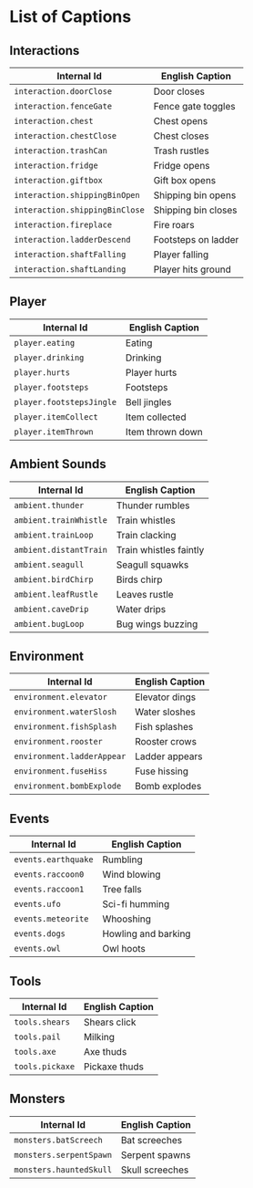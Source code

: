 # List of Captions

## Interactions

| Internal Id | English Caption |
|-|-|
| `interaction.doorClose` | Door closes |
| `interaction.fenceGate` | Fence gate toggles |
| `interaction.chest` | Chest opens |
| `interaction.chestClose` | Chest closes |
| `interaction.trashCan` | Trash rustles |
| `interaction.fridge` | Fridge opens |
| `interaction.giftbox` | Gift box opens |
| `interaction.shippingBinOpen` | Shipping bin opens |
| `interaction.shippingBinClose` | Shipping bin closes |
| `interaction.fireplace` | Fire roars |
| `interaction.ladderDescend` | Footsteps on ladder |
| `interaction.shaftFalling` | Player falling |
| `interaction.shaftLanding` | Player hits ground |

## Player

| Internal Id | English Caption |
|-|-|
| `player.eating` | Eating |
| `player.drinking` | Drinking |
| `player.hurts` | Player hurts |
| `player.footsteps` | Footsteps |
| `player.footstepsJingle` | Bell jingles |
| `player.itemCollect` | Item collected |
| `player.itemThrown` | Item thrown down |

## Ambient Sounds

| Internal Id | English Caption |
|-|-|
| `ambient.thunder` | Thunder rumbles |
| `ambient.trainWhistle` | Train whistles |
| `ambient.trainLoop` | Train clacking |
| `ambient.distantTrain` | Train whistles faintly |
| `ambient.seagull` | Seagull squawks |
| `ambient.birdChirp` | Birds chirp |
| `ambient.leafRustle` | Leaves rustle |
| `ambient.caveDrip` | Water drips |
| `ambient.bugLoop` | Bug wings buzzing |

## Environment

| Internal Id | English Caption |
|-|-|
| `environment.elevator` | Elevator dings |
| `environment.waterSlosh` | Water sloshes |
| `environment.fishSplash` | Fish splashes |
| `environment.rooster` | Rooster crows |
| `environment.ladderAppear` | Ladder appears |
| `environment.fuseHiss` | Fuse hissing |
| `environment.bombExplode` | Bomb explodes |

## Events

| Internal Id | English Caption |
|-|-|
| `events.earthquake` | Rumbling |
| `events.raccoon0` | Wind blowing |
| `events.raccoon1` | Tree falls |
| `events.ufo` | Sci-fi humming |
| `events.meteorite` | Whooshing |
| `events.dogs` | Howling and barking |
| `events.owl` | Owl hoots |

## Tools

| Internal Id | English Caption |
|-|-|
| `tools.shears` | Shears click |
| `tools.pail` | Milking |
| `tools.axe` | Axe thuds |
| `tools.pickaxe` | Pickaxe thuds |

## Monsters

| Internal Id | English Caption |
|-|-|
| `monsters.batScreech` | Bat screeches |
| `monsters.serpentSpawn` | Serpent spawns |
| `monsters.hauntedSkull` | Skull screeches |